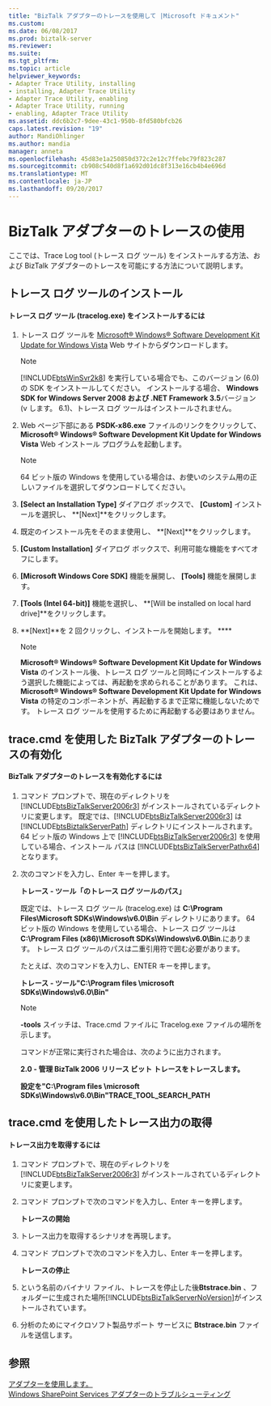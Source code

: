 ```yaml
---
title: "BizTalk アダプターのトレースを使用して |Microsoft ドキュメント"
ms.custom: 
ms.date: 06/08/2017
ms.prod: biztalk-server
ms.reviewer: 
ms.suite: 
ms.tgt_pltfrm: 
ms.topic: article
helpviewer_keywords:
- Adapter Trace Utility, installing
- installing, Adapter Trace Utility
- Adapter Trace Utility, enabling
- Adapter Trace Utility, running
- enabling, Adapter Trace Utility
ms.assetid: ddc6b2c7-9dee-43c1-950b-8fd580bfcb26
caps.latest.revision: "19"
author: MandiOhlinger
ms.author: mandia
manager: anneta
ms.openlocfilehash: 45d83e1a250850d372c2e12c7ffebc79f823c287
ms.sourcegitcommit: cb908c540d8f1a692d01dc8f313e16cb4b4e696d
ms.translationtype: MT
ms.contentlocale: ja-JP
ms.lasthandoff: 09/20/2017
---
```

# <a name="using-biztalk-adapter-tracing"></a>BizTalk アダプターのトレースの使用
ここでは、Trace Log tool (トレース ログ ツール) をインストールする方法、および BizTalk アダプターのトレースを可能にする方法について説明します。  
  
## <a name="install-the-trace-log-tool"></a>トレース ログ ツールのインストール  
  
#### <a name="to-install-the-trace-log-tool-tracelogexe"></a>トレース ログ ツール (tracelog.exe) をインストールするには  
  
1.  トレース ログ ツールを [Microsoft® Windows® Software Development Kit Update for Windows Vista](http://go.microsoft.com/fwlink/?LinkId=128279) Web サイトからダウンロードします。  
  
    > [!NOTE]
    >  [!INCLUDE[btsWinSvr2k8](../includes/btswinsvr2k8-md.md)] を実行している場合でも、このバージョン (6.0) の SDK をインストールしてください。 インストールする場合、 **Windows SDK for Windows Server 2008 および .NET Framework 3.5**バージョン (v します。 6.1)、トレース ログ ツールはインストールされません。  
  
2.  Web ページ下部にある **PSDK-x86.exe** ファイルのリンクをクリックして、 **Microsoft® Windows® Software Development Kit Update for Windows Vista** Web インストール プログラムを起動します。  
  
    > [!NOTE]
    >  64 ビット版の Windows を使用している場合は、お使いのシステム用の正しいファイルを選択してダウンロードしてください。  
  
3.  **[Select an Installation Type]** ダイアログ ボックスで、 **[Custom]** インストールを選択し、 **[Next]**をクリックします。  
  
4.  既定のインストール先をそのまま使用し、 **[Next]**をクリックします。  
  
5.  **[Custom Installation]** ダイアログ ボックスで、利用可能な機能をすべてオフにします。  
  
6.  **[Microsoft Windows Core SDK]** 機能を展開し、 **[Tools]** 機能を展開します。  
  
7.  **[Tools (Intel 64-bit)]** 機能を選択し、 **[Will be installed on local hard drive]**をクリックします。  
  
8.  **[Next]**を 2 回クリックし、インストールを開始します。 ****  
  
    > [!NOTE]
    >  **Microsoft® Windows® Software Development Kit Update for Windows Vista** のインストール後、トレース ログ ツールと同時にインストールするよう選択した機能によっては、再起動を求められることがあります。 これは、 **Microsoft® Windows® Software Development Kit Update for Windows Vista** の特定のコンポーネントが、再起動するまで正常に機能しないためです。 トレース ログ ツールを使用するために再起動する必要はありません。  
  
## <a name="enable-biztalk-adapter-tracing-with-tracecmd"></a>trace.cmd を使用した BizTalk アダプターのトレースの有効化  
  
#### <a name="to-enable-biztalk-adapter-tracing"></a>BizTalk アダプターのトレースを有効化するには  
  
1.  コマンド プロンプトで、現在のディレクトリを [!INCLUDE[btsBizTalkServer2006r3](../includes/btsbiztalkserver2006r3-md.md)] がインストールされているディレクトリに変更します。 既定では、[!INCLUDE[btsBizTalkServer2006r3](../includes/btsbiztalkserver2006r3-md.md)] は [!INCLUDE[btsBiztalkServerPath](../includes/btsbiztalkserverpath-md.md)] ディレクトリにインストールされます。  64 ビット版の Windows 上で [!INCLUDE[btsBizTalkServer2006r3](../includes/btsbiztalkserver2006r3-md.md)] を使用している場合、インストール パスは [!INCLUDE[btsBizTalkServerPathx64](../includes/btsbiztalkserverpathx64-md.md)] となります。  
  
2.  次のコマンドを入力し、Enter キーを押します。  
  
     **トレース - ツール「のトレース ログ ツールのパス」**  
  
     既定では、トレース ログ ツール (tracelog.exe) は **C:\Program Files\Microsoft SDKs\Windows\v6.0\Bin** ディレクトリにあります。 64 ビット版の Windows を使用している場合、トレース ログ ツールは **C:\Program Files (x86)\Microsoft SDKs\Windows\v6.0\Bin**.にあります。  トレース ログ ツールのパスは二重引用符で囲む必要があります。  
  
     たとえば、次のコマンドを入力し、ENTER キーを押します。  
  
     **トレース - ツール"C:\Program files \microsoft SDKs\Windows\v6.0\Bin"**  
  
    > [!NOTE]
    >  **-tools** スイッチは、Trace.cmd ファイルに Tracelog.exe ファイルの場所を示します。  
    >   
    >  コマンドが正常に実行された場合は、次のように出力されます。  
    >   
    >  **2.0 - 管理 BizTalk 2006 リリース ビット トレースをトレースします。**  
    >   
    >  **設定を"C:\Program files \microsoft SDKs\Windows\v6.0\Bin"TRACE_TOOL_SEARCH_PATH**  
  
## <a name="capture-trace-output-with-tracecmd"></a>trace.cmd を使用したトレース出力の取得  
  
#### <a name="to-capture-trace-output"></a>トレース出力を取得するには  
  
1.  コマンド プロンプトで、現在のディレクトリを [!INCLUDE[btsBizTalkServer2006r3](../includes/btsbiztalkserver2006r3-md.md)] がインストールされているディレクトリに変更します。  
  
2.  コマンド プロンプトで次のコマンドを入力し、Enter キーを押します。  
  
     **トレースの開始**  
  
3.  トレース出力を取得するシナリオを再現します。  
  
4.  コマンド プロンプトで次のコマンドを入力し、Enter キーを押します。  
  
     **トレースの停止**  
  
5.  という名前のバイナリ ファイル、トレースを停止した後**Btstrace.bin** 、フォルダーに生成された場所[!INCLUDE[btsBizTalkServerNoVersion](../includes/btsbiztalkservernoversion-md.md)]がインストールされています。  
  
6.  分析のためにマイクロソフト製品サポート サービスに **Btstrace.bin** ファイルを送信します。  
  
## <a name="see-also"></a>参照  
 [アダプターを使用します。](../core/using-adapters.md)   
 [Windows SharePoint Services アダプターのトラブルシューティング](../core/troubleshooting-the-windows-sharepoint-services-adapter.md)